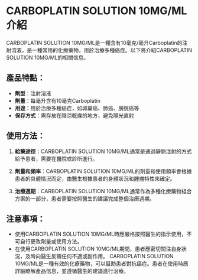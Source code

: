 # CARBOPLATIN SOLUTION 10MG/ML介紹
CARBOPLATIN SOLUTION 10MG/ML是一種含有10毫克/毫升Carboplatin的注射溶液，是一種常用的化療藥物，用於治療多種癌症。以下將介紹CARBOPLATIN SOLUTION 10MG/ML的相關信息。
## 產品特點：
- **劑型**：注射溶液
- **劑量**：每毫升含有10毫克Carboplatin
- **用途**：用於治療多種癌症，如卵巢癌、肺癌、膀胱癌等
- **保存方式**：需存放在陰涼乾燥的地方，避免陽光直射
## 使用方法：
1. **給藥途徑**：CARBOPLATIN SOLUTION 10MG/ML通常是通過靜脈注射的方式給予患者，需要在醫院或診所進行。
   
2. **劑量和頻率**：CARBOPLATIN SOLUTION 10MG/ML的劑量和使用頻率會根據患者的具體情況而定，由醫生根據患者的身體狀況和腫瘤特性來確定。
3. **治療週期**：CARBOPLATIN SOLUTION 10MG/ML通常作為多種化療藥物組合方案的一部分，患者需要按照醫生的建議完成整個治療週期。
## 注意事項：
- 使用CARBOPLATIN SOLUTION 10MG/ML時應嚴格按照醫生的指示使用，不可自行更改劑量或使用方法。
- 在使用CARBOPLATIN SOLUTION 10MG/ML期間，患者應密切關注自身狀況，及時向醫生反饋任何不適或副作用。
CARBOPLATIN SOLUTION 10MG/ML是一種有效的化療藥物，可以幫助患者對抗癌症。患者在使用時應詳細瞭解產品信息，並遵循醫生的建議進行治療。